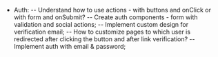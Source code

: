 - Auth:
  -- Understand how to use actions - with buttons and onClick or with form and onSubmit?
  -- Create auth components - form with validation and social actions;
  -- Implement custom design for verification email;
  -- How to customize pages to which user is redirected after clicking the button and after link verification?
  -- Implement auth with email & password;
